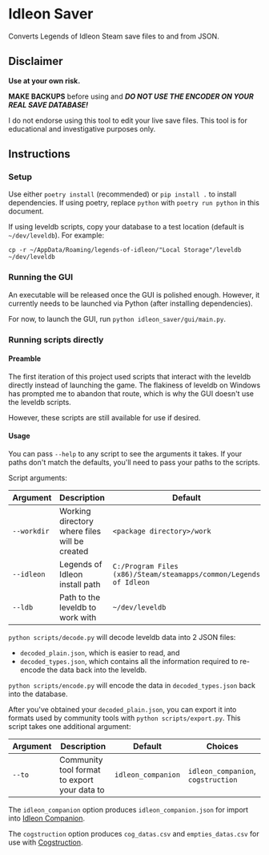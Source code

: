 # Idleon Saver

Converts Legends of Idleon Steam save files to and from JSON.

## Disclaimer

**Use at your own risk.**

**MAKE BACKUPS** before using and ***DO NOT USE THE ENCODER ON YOUR REAL SAVE DATABASE!***

I do not endorse using this tool to edit your live save files.
This tool is for educational and investigative purposes only.

## Instructions

### Setup

Use either `poetry install` (recommended) or `pip install .` to install dependencies.
If using poetry, replace `python` with `poetry run python` in this document.

If using leveldb scripts, copy your database to a test location (default is `~/dev/leveldb`). For example:

```
cp -r ~/AppData/Roaming/legends-of-idleon/"Local Storage"/leveldb ~/dev/leveldb
```

### Running the GUI

An executable will be released once the GUI is polished enough.
However, it currently needs to be launched via Python (after installing dependencies).

For now, to launch the GUI, run `python idleon_saver/gui/main.py`.

### Running scripts directly

#### Preamble

The first iteration of this project used scripts that interact with the leveldb directly instead of launching the game.
The flakiness of leveldb on Windows has prompted me to abandon that route, which is why the GUI doesn't use the leveldb scripts.

However, these scripts are still available for use if desired.

#### Usage

You can pass `--help` to any script to see the arguments it takes.
If your paths don't match the defaults, you'll need to pass your paths to the scripts.

Script arguments:

| Argument    | Description                                   | Default                                                           |
| ----------  | --------------------------------------------- | ----------------------------------------------------------------- |
| `--workdir` | Working directory where files will be created | `<package directory>/work`                                        |
| `--idleon`  | Legends of Idleon install path                | `C:/Program Files (x86)/Steam/steamapps/common/Legends of Idleon` |
| `--ldb`     | Path to the leveldb to work with              | `~/dev/leveldb`                                                   |

`python scripts/decode.py` will decode leveldb data into 2 JSON files:

- `decoded_plain.json`, which is easier to read, and
- `decoded_types.json`, which contains all the information required to re-encode the data back into the leveldb.

`python scripts/encode.py` will encode the data in `decoded_types.json` back into the database.

After you've obtained your `decoded_plain.json`, you can export it into formats used by community tools with `python scripts/export.py`. This script takes one additional argument:

| Argument   | Description                                   | Default            | Choices                                       |
| ---------- | --------------------------------------------- | ------------------ | --------------------------------------------- |
| `--to`     | Community tool format to export your data to  | `idleon_companion` | `idleon_companion`, `cogstruction`            |

The `idleon_companion` option produces `idleon_companion.json` for import into [Idleon Companion](https://idleoncompanion.com/).

The `cogstruction` option produces `cog_datas.csv` and `empties_datas.csv` for use with [Cogstruction](https://github.com/automorphis/Cogstruction).